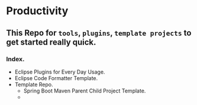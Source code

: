 # Productivity 
## This Repo for `tools`, `plugins`, `template projects` to get started really quick.

### Index.

* Eclipse Plugins for Every Day Usage.
* Eclipse Code Formatter Template.
* Template Repo.
  * Spring Boot Maven Parent Child Project Template.
  * 

